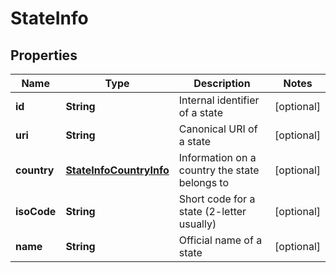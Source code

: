 
# StateInfo

## Properties
Name | Type | Description | Notes
------------ | ------------- | ------------- | -------------
**id** | **String** | Internal identifier of a state |  [optional]
**uri** | **String** | Canonical URI of a state |  [optional]
**country** | [**StateInfoCountryInfo**](StateInfoCountryInfo.md) | Information on a country the state belongs to |  [optional]
**isoCode** | **String** | Short code for a state (2-letter usually) |  [optional]
**name** | **String** | Official name of a state |  [optional]



